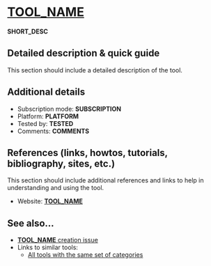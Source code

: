# [__TOOL_NAME__](__TOOL_URL__)

__SHORT_DESC__


## Detailed description & quick guide

This section should include a detailed description of the tool.


## Additional details

- Subscription mode: __SUBSCRIPTION__
- Platform: __PLATFORM__
- Tested by: __TESTED__
- Comments: __COMMENTS__


## References (links, howtos, tutorials, bibliography, sites, etc.)

This section should include additional references and links to help in
understanding and using the tool.

- Website: [__TOOL_NAME__](__TOOL_URL__)


## See also...

- [__TOOL_NAME__ creation issue](__ISSUE_URL__)
- Links to similar tools:
  - [All tools with the same set of categories](__SIMILAR_URL__)


